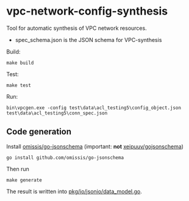 # vpc-network-config-synthesis
Tool for automatic synthesis of VPC network resources.

* spec_schema.json is the JSON schema for VPC-synthesis

Build:

```commandline
make build
```

Test:

```commandline
make test
```

Run:

```
bin\vpcgen.exe -config test\data\acl_testing5\config_object.json test\data\acl_testing5\conn_spec.json
```

## Code generation

Install [omissis/go-jsonschema](https://github.com/omissis/go-jsonschema) (important: **not** [xeipuuv/gojsonschema](https://github.com/xeipuuv/gojsonschema))

```commandline
go install github.com/omissis/go-jsonschema
```

Then run

```commandline
make generate
```

The result is written into [pkg/io/jsonio/data_model.go](pkg/io/jsonio/data_model.go).
